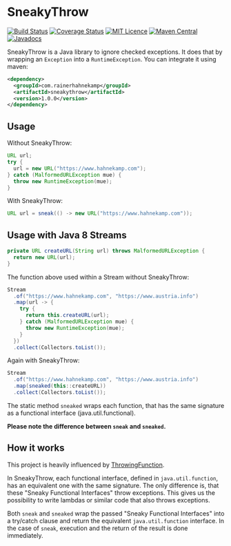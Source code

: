 # SneakyThrow

[![Build Status](https://travis-ci.org/rainerhahnekamp/sneakythrow.svg?branch=master)](https://travis-ci.org/rainerhahnekamp/sneakythrow.svg?branch=master)
[![Coverage Status](https://coveralls.io/repos/github/rainerhahnekamp/sneakythrow/badge.svg?branch=master)](https://coveralls.io/github/rainerhahnekamp/sneakythrow?branch=master)
[![MIT Licence](https://badges.frapsoft.com/os/mit/mit.svg?v=103)](https://opensource.org/licenses/mit-license.php)
[![Maven Central](https://maven-badges.herokuapp.com/maven-central/com.rainerhahnekamp/sneakythrow/badge.svg)](https://maven-badges.herokuapp.com/maven-central/com.rainerhahnekamp/sneakythrow)
[![Javadocs](https://www.javadoc.io/badge/com.rainerhahnekamp/sneakythrow.svg)](https://www.javadoc.io/doc/com.rainerhahnekamp/sneakythrow)

SneakyThrow is a Java library to ignore checked exceptions. It does that by wrapping an `Exception` into a `RuntimeException`. You can integrate it using maven:

```xml
<dependency>
  <groupId>com.rainerhahnekamp</groupId>
  <artifactId>sneakythrow</artifactId>
  <version>1.0.0</version>
</dependency>
```

## Usage

Without SneakyThrow:
```java
URL url;
try {
  url = new URL("https://www.hahnekamp.com");
} catch (MalformedURLException mue) {
  throw new RuntimeException(mue);
}
```
With SneakyThrow:
```java
URL url = sneak(() -> new URL("https://www.hahnekamp.com"));
```
## Usage with Java 8 Streams
```java
private URL createURL(String url) throws MalformedURLException {
  return new URL(url);
}
```

The function above used within a Stream without SneakyThrow:
```java
Stream
  .of("https://www.hahnekamp.com", "https://www.austria.info")
  .map(url -> {
    try {
      return this.createURL(url);
    } catch (MalformedURLException mue) {
      throw new RuntimeException(mue);
    }
  })  
  .collect(Collectors.toList());
```
Again with SneakyThrow:

```java
Stream
  .of("https://www.hahnekamp.com", "https://www.austria.info")
  .map(sneaked(this::createURL))
  .collect(Collectors.toList());
```
The static method `sneaked` wraps each function, that has the same signature as a functional interface (java.util.functional).

**Please note the difference between `sneak` and `sneaked`.**
## How it works

This project is heavily influenced by [ThrowingFunction](https://github.com/pivovarit/ThrowingFunction). 

In SneakyThrow, each functional interface, defined in `java.util.function`, has an equivalent one with the same signature. The only difference is, that these "Sneaky Functional Interfaces" throw exceptions. This gives us the possibility to write lambdas or similar code that also throws exceptions.

Both `sneak` and `sneaked` wrap the passed "Sneaky Functional Interfaces" into a try/catch clause and return the equivalent `java.util.function` interface. In the case of `sneak`, execution and the return of the result is done immediately. 


